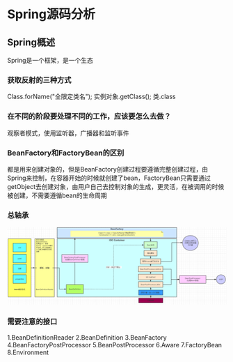 # Spring源码分析
## Spring概述
Spring是一个框架，是一个生态

### 获取反射的三种方式
Class.forName("全限定类名");
实例对象.getClass();
类.class

### 在不同的阶段要处理不同的工作，应该要怎么去做？
观察者模式，使用监听器，广播器和监听事件

### BeanFactory和FactoryBean的区别
都是用来创建对象的，但是BeanFactory创建过程要遵循完整创建过程，由Spring来控制，在容器开始的时候就创建了bean，FactoryBean只需要通过getObject去创建对象，由用户自己去控制对象的生成，更灵活，在被调用的时候被创建，不需要遵循bean的生命周期

### 总轴承
![总轴承](picture/总轴承.png)

### 需要注意的接口
1.BeanDefinitionReader
2.BeanDefinition
3.BeanFactory
4.BeanFactoryPostProcessor
5.BeanPostProcessor
6.Aware
7.FactoryBean
8.Environment